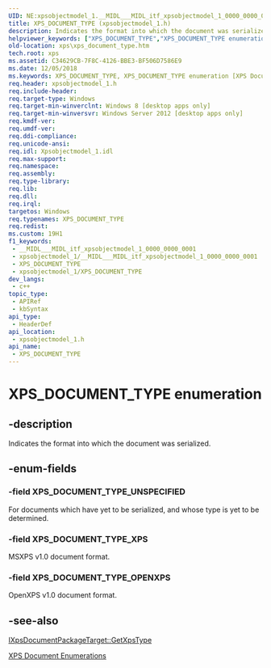 ```yaml
---
UID: NE:xpsobjectmodel_1.__MIDL___MIDL_itf_xpsobjectmodel_1_0000_0000_0001
title: XPS_DOCUMENT_TYPE (xpsobjectmodel_1.h)
description: Indicates the format into which the document was serialized.
helpviewer_keywords: ["XPS_DOCUMENT_TYPE","XPS_DOCUMENT_TYPE enumeration [XPS Documents and Packaging]","XPS_DOCUMENT_TYPE_OPENXPS","XPS_DOCUMENT_TYPE_UNSPECIFIED","XPS_DOCUMENT_TYPE_XPS","xps.xps_document_type","xpsobjectmodel_1/XPS_DOCUMENT_TYPE","xpsobjectmodel_1/XPS_DOCUMENT_TYPE_OPENXPS","xpsobjectmodel_1/XPS_DOCUMENT_TYPE_UNSPECIFIED","xpsobjectmodel_1/XPS_DOCUMENT_TYPE_XPS"]
old-location: xps\xps_document_type.htm
tech.root: xps
ms.assetid: C34629CB-7F8C-4126-BBE3-BF506D7586E9
ms.date: 12/05/2018
ms.keywords: XPS_DOCUMENT_TYPE, XPS_DOCUMENT_TYPE enumeration [XPS Documents and Packaging], XPS_DOCUMENT_TYPE_OPENXPS, XPS_DOCUMENT_TYPE_UNSPECIFIED, XPS_DOCUMENT_TYPE_XPS, xps.xps_document_type, xpsobjectmodel_1/XPS_DOCUMENT_TYPE, xpsobjectmodel_1/XPS_DOCUMENT_TYPE_OPENXPS, xpsobjectmodel_1/XPS_DOCUMENT_TYPE_UNSPECIFIED, xpsobjectmodel_1/XPS_DOCUMENT_TYPE_XPS
req.header: xpsobjectmodel_1.h
req.include-header: 
req.target-type: Windows
req.target-min-winverclnt: Windows 8 [desktop apps only]
req.target-min-winversvr: Windows Server 2012 [desktop apps only]
req.kmdf-ver: 
req.umdf-ver: 
req.ddi-compliance: 
req.unicode-ansi: 
req.idl: Xpsobjectmodel_1.idl
req.max-support: 
req.namespace: 
req.assembly: 
req.type-library: 
req.lib: 
req.dll: 
req.irql: 
targetos: Windows
req.typenames: XPS_DOCUMENT_TYPE
req.redist: 
ms.custom: 19H1
f1_keywords:
 - __MIDL___MIDL_itf_xpsobjectmodel_1_0000_0000_0001
 - xpsobjectmodel_1/__MIDL___MIDL_itf_xpsobjectmodel_1_0000_0000_0001
 - XPS_DOCUMENT_TYPE
 - xpsobjectmodel_1/XPS_DOCUMENT_TYPE
dev_langs:
 - c++
topic_type:
 - APIRef
 - kbSyntax
api_type:
 - HeaderDef
api_location:
 - xpsobjectmodel_1.h
api_name:
 - XPS_DOCUMENT_TYPE
---
```


# XPS_DOCUMENT_TYPE enumeration


## -description

Indicates the format into which the document was serialized.

## -enum-fields

### -field XPS_DOCUMENT_TYPE_UNSPECIFIED

For documents which have yet to be serialized, and whose type is yet to be determined.

### -field XPS_DOCUMENT_TYPE_XPS

MSXPS v1.0 document format.

### -field XPS_DOCUMENT_TYPE_OPENXPS

OpenXPS v1.0 document format.

## -see-also

<a href="https://docs.microsoft.com/windows/desktop/api/xpsobjectmodel_1/nf-xpsobjectmodel_1-ixpsdocumentpackagetarget-getxpstype">IXpsDocumentPackageTarget::GetXpsType</a>



<a href="https://docs.microsoft.com/previous-versions/windows/desktop/dd316978(v=vs.85)">XPS Document Enumerations</a>

